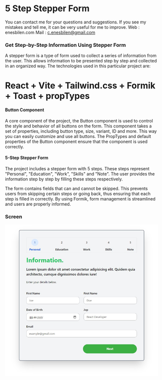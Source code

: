 # 5 Step Stepper Form

You can contact me for your questions and suggestions. 
If you see my mistakes and tell me, it can be very useful for me to improve.
Web : enesbilen.com
Mail : c.enesbilen@gmail.com

<h3>Get Step-by-Step Information Using Stepper Form</h3>

A stepper form is a type of form used to collect a series of information from the user. This allows information to be presented step by step and collected in an organized way. The technologies used in this particular project are:

# React + Vite + Tailwind.css + Formik + Toast + propTypes

<h4>Button Component</h4>
A core component of the project, the Button component is used to control the style and behavior of all buttons on the form. This component takes a set of properties, including button type, size, variant, ID and more. This way you can easily customize and use all buttons. The PropTypes and default properties of the Button component ensure that the component is used correctly.

<h4>5-Step Stepper Form</h4>
The project includes a stepper form with 5 steps. These steps represent "Personal", "Education", "Work", "Skills" and "Note". The user provides the information step by step by filling these steps respectively.

The form contains fields that can and cannot be skipped. This prevents users from skipping certain steps or going back, thus ensuring that each step is filled in correctly. By using Formik, form management is streamlined and users are properly informed.

<h3>Screen</h3>
<img src="screen.jpg" width="auto">